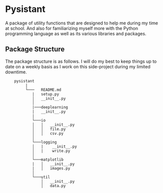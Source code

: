 # Pysistant 

A package of utility functions that are designed to help me during my time at school. 
And also for familiarizing myself more with the Python programming language as well as
its various libraries and packages.

## Package Structure

The package structure is as follows. I will do my best to keep things up to date on a weekly basis as I work on this side-project during my limited downtime.

```
    pysistant
         |
         └───   README.md
            |   setup.py
            │   __init__.py    
            │
            |───deeplearning
            |   __init__.py
            |
            └───io
            │   │   __init__.py
            │   │   file.py
            │   │   csv.py
            │
            └───logging
            │   |    __init__.py
            │   |    write.py
            │      
            └───matplotlib
            |   │   __init__.py
            |   │   images.py
            │    
            └───util
                │   __init__.py
                │   data.py
```
